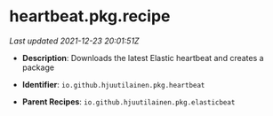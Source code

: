 # heartbeat.pkg.recipe

_Last updated 2021-12-23 20:01:51Z_

- **Description**: Downloads the latest Elastic heartbeat and creates a package

- **Identifier**: `io.github.hjuutilainen.pkg.heartbeat`

- **Parent Recipes**: `io.github.hjuutilainen.pkg.elasticbeat`
